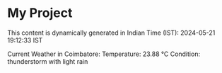 # My Project

This content is dynamically generated in Indian Time (IST): 2024-05-21 19:12:33 IST


Current Weather in Coimbatore:
Temperature: 23.88 °C
Condition: thunderstorm with light rain
